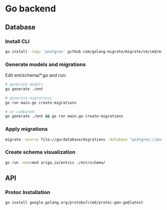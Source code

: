 # Go backend

## Database

### Install CLI

```bash
go install -tags 'postgres' github.com/golang-migrate/migrate/v4/cmd/migrate@latest
```

### Generate models and migrations

Edit ent/schema/*.go and run:

```bash
# generate models
go generate ./ent

# generate migrations
go run main.go create-migrations

# or combined
go generate ./ent && go run main.go create-migrations
```

### Apply migrations

```bash
migrate -source file://go/database/migrations -database "postgres://postgres:postgres@localhost:5432/cosmos-notifier-db?sslmode=disable&TimeZone=Europe/Zurich" up
```

### Create schema visualization

```bash
go run -mod=mod ariga.io/entviz ./ent/schema/
```

## API

### Protoc Installation
```bash
go install google.golang.org/protobuf/cmd/protoc-gen-go@latest
```
